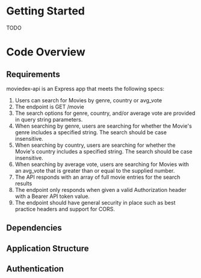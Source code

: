 # Getting Started

TODO

# Code Overview

## Requirements

moviedex-api is an Express app that meets the following specs:

1. Users can search for Movies by genre, country or avg_vote
1. The endpoint is GET /movie
1. The search options for genre, country, and/or average vote are provided in query string parameters.
1. When searching by genre, users are searching for whether the Movie's genre includes a specified string. The search should be case insensitive.
1. When searching by country, users are searching for whether the Movie's country includes a specified string. The search should be case insensitive.
1. When searching by average vote, users are searching for Movies with an avg_vote that is greater than or equal to the supplied number.
1. The API responds with an array of full movie entries for the search results
1. The endpoint only responds when given a valid Authorization header with a Bearer API token value.
1. The endpoint should have general security in place such as best practice headers and support for CORS.

## Dependencies

## Application Structure

## Authentication
